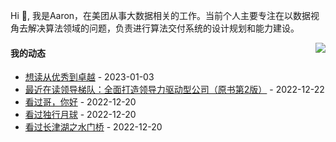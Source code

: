 Hi 👋, 我是Aaron，在美团从事大数据相关的工作。当前个人主要专注在以数据视角去解决算法领域的问题，负责进行算法交付系统的设计规划和能力建设。

<p >

<img align="right" src="https://github-readme-stats.vercel.app/api?username=aaronshan&show_icons=true&icon_color=805AD5&text_color=718096&bg_color=ffffff&hide_title=true" />

<p align="left">
     
#### 我的动态

<!-- douban starts -->
* <a href='https://book.douban.com/subject/34882512/' target='_blank'>想读从优秀到卓越</a> - 2023-01-03
* <a href='https://book.douban.com/subject/26863476/' target='_blank'>最近在读领导梯队：全面打造领导力驱动型公司（原书第2版）</a> - 2022-12-22
* <a href='http://movie.douban.com/subject/35102469/' target='_blank'>看过哥，你好</a> - 2022-12-20
* <a href='http://movie.douban.com/subject/35183042/' target='_blank'>看过独行月球</a> - 2022-12-20
* <a href='http://movie.douban.com/subject/35613853/' target='_blank'>看过长津湖之水门桥</a> - 2022-12-20
<!-- douban ends -->

<!-- recent_releases starts -->

<!-- recent_releases ends -->
</p>

</p>
